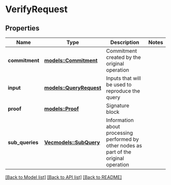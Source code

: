 # VerifyRequest

## Properties

Name | Type | Description | Notes
------------ | ------------- | ------------- | -------------
**commitment** | [**models::Commitment**](Commitment.md) | Commitment created by the original operation | 
**input** | [**models::QueryRequest**](QueryRequest.md) | Inputs that will be used to reproduce the query | 
**proof** | [**models::Proof**](Proof.md) | Signature block | 
**sub_queries** | [**Vec<models::SubQuery>**](SubQuery.md) | Information about processing performed by other nodes as part of the original operation | 

[[Back to Model list]](../README.md#documentation-for-models) [[Back to API list]](../README.md#documentation-for-api-endpoints) [[Back to README]](../README.md)


